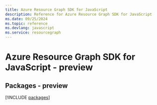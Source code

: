 ```yaml
---
title: Azure Resource Graph SDK for JavaScript
description: Reference for Azure Resource Graph SDK for JavaScript
ms.date: 09/25/2024
ms.topic: reference
ms.devlang: javascript
ms.service: resourcegraph
---
```

# Azure Resource Graph SDK for JavaScript - preview
## Packages - preview
[!INCLUDE [packages](resource-graph-index.md)]